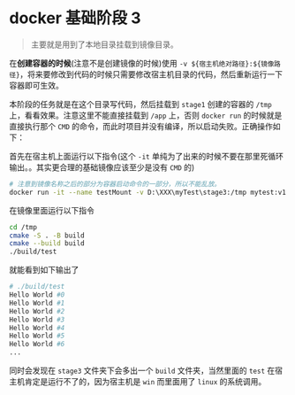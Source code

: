 # docker 基础阶段 3

> 主要就是用到了本地目录挂载到镜像目录。

在**创建容器的时候**(注意不是创建镜像的时候)使用 `-v ${宿主机绝对路径}:${镜像路径}`，将来要修改到代码的时候只需要修改宿主机目录的代码，然后重新运行一下容器即可生效。

本阶段的任务就是在这个目录写代码，然后挂载到 `stage1` 创建的容器的 `/tmp` 上，看看效果。注意这里不能直接挂载到 `/app` 上，否则 `docker run` 的时候就是直接执行那个 `CMD` 的命令，而此时项目并没有编译，所以启动失败。正确操作如下：

首先在宿主机上面运行以下指令(这个 `-it` 单纯为了出来的时候不要在那里死循环输出。。其实更合理的基础镜像应该至少是没有 `CMD` 的)

```bash
# 注意到镜像名称之后的部分为容器启动命令的一部分，所以不能乱放。
docker run -it --name testMount -v D:\XXX\myTest\stage3:/tmp mytest:v1
```

在镜像里面运行以下指令

```bash
cd /tmp
cmake -S . -B build
cmake --build build
./build/test
```

就能看到如下输出了

```bash
# ./build/test
Hello World #0
Hello World #1
Hello World #2
Hello World #3
Hello World #4
Hello World #5
Hello World #6
...
```

同时会发现在 `stage3` 文件夹下会多出一个 `build` 文件夹，当然里面的 `test` 在宿主机肯定是运行不了的，因为宿主机是 `win` 而里面用了 `linux` 的系统调用。